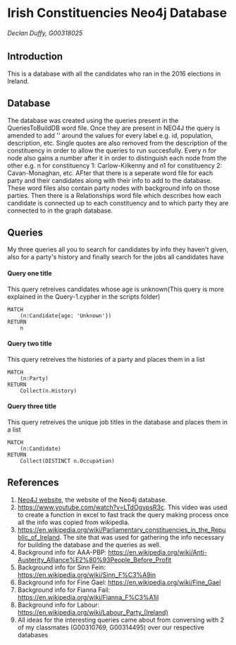 # Irish Constituencies Neo4j Database
###### Declan Duffy, G00318025

## Introduction
This is a database with all the candidates who ran in the 2016 elections in Ireland.

## Database
The database was created using the queries present in the QueriesToBuildDB word file. Once they are present in NEO4J the query is amended to add '' around the values for every label e.g. id, population, description, etc. Single quotes are also removed from the description of the constituency in order to allow the queries to run succesfully. Every n for node also gains a number after it in order to distinguish each node from the other e.g. n for constituency 1: Carlow-Kilkenny and n1 for constituency 2: Cavan-Monaghan, etc. AFter that there is a seperate word file for each party and their candidates along with their info to add to the database. These word files also contain party nodes with background info on those parties. Then there is a Relationships word file which describes how each candidate is connected up to each constituency and to which party they are connected to in the graph database.

## Queries
My three queries all you to search for candidates by info they haven't given, also for a party's history and finally search for the jobs all candidates have

#### Query one title
This query retreives candidates whose age is unknown(This query is more explained in the Query-1.cypher in the scripts folder)
```cypher
MATCH
    (n:Candidate{age: 'Unknown'}) 
RETURN 
    n
```

#### Query two title
This query retreives the histories of a party and places them in a list
```cypher
MATCH 
    (n:Party)
RETURN 
    Collect(n.History)
```

#### Query three title
This query retreives the unique job titles in the database and places them in a list
```cypher
MATCH 
    (n:Candidate)
RETURN 
    Collect(DISTINCT n.Occupation)
```

## References
1. [Neo4J website](http://neo4j.com/), the website of the Neo4j database. 
2. https://www.youtube.com/watch?v=LTdOgvpsR3c. This video was used to create a function in excel to fast track the query making process once all the info was copied from wikipedia.
3. https://en.wikipedia.org/wiki/Parliamentary_constituencies_in_the_Republic_of_Ireland. The site that was used for gathering the info necessary for building the database and the queries as well.
4. Background info for AAA-PBP: https://en.wikipedia.org/wiki/Anti-Austerity_Alliance%E2%80%93People_Before_Profit
5. Background info for Sinn Fein: https://en.wikipedia.org/wiki/Sinn_F%C3%A9in
6. Background info for Fine Gael: https://en.wikipedia.org/wiki/Fine_Gael
7. Background info for Fianna Fail: https://en.wikipedia.org/wiki/Fianna_F%C3%A1il
8. Background info for Labour: https://en.wikipedia.org/wiki/Labour_Party_(Ireland)
9. All ideas for the interesting queries came about from conversing with 2 of my classmates (G00310769, G00314495) over our respective databases